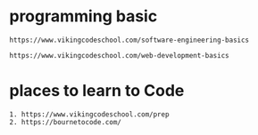 # programming basic
	https://www.vikingcodeschool.com/software-engineering-basics

	https://www.vikingcodeschool.com/web-development-basics

# places to learn to Code
	1. https://www.vikingcodeschool.com/prep 	
	2. https://bournetocode.com/